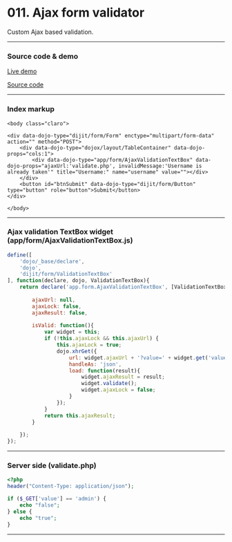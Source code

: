# 011. Ajax form validator

Custom Ajax based validation.
***


### Source code & demo

[Live demo](http://demo.dojotutorial.org/011-form-ajax-validator/)

[Source code](https://github.com/cepa/dojo-tutorial/tree/master/011-form-ajax-validator)

***


### Index markup
~~~ html5
<body class="claro">

<div data-dojo-type="dijit/form/Form" enctype="multipart/form-data" action="" method="POST">
    <div data-dojo-type="dojox/layout/TableContainer" data-dojo-props="cols:1">
        <div data-dojo-type="app/form/AjaxValidationTextBox" data-dojo-props="ajaxUrl:'validate.php', invalidMessage:'Username is already taken'" title="Username:" name="username" value=""></div>
    </div>
    <button id="btnSubmit" data-dojo-type="dijit/form/Button" type="button" role="button">Submit</button>
</div>

</body>
~~~
***


### Ajax validation TextBox widget (app/form/AjaxValidationTextBox.js)
~~~ javascript
define([
	'dojo/_base/declare',
	'dojo',
	'dijit/form/ValidationTextBox'
], function(declare, dojo, ValidationTextBox){
	return declare('app.form.AjaxValidationTextBox', [ValidationTextBox], {
		
		ajaxUrl: null,
		ajaxLock: false,
		ajaxResult: false,
		
		isValid: function(){
			var widget = this;
			if (!this.ajaxLock && this.ajaxUrl) {
				this.ajaxLock = true;
				dojo.xhrGet({
					url: widget.ajaxUrl + '?value=' + widget.get('value'),
					handleAs: 'json',
					load: function(result){
						widget.ajaxResult = result;
						widget.validate();
						widget.ajaxLock = false;
					}
				});
			}
			return this.ajaxResult;
		}
		
	});
});
~~~
***


### Server side (validate.php)
~~~ php
<?php
header("Content-Type: application/json");

if ($_GET['value'] == 'admin') {
    echo "false";
} else {
    echo "true";
}
~~~
***


